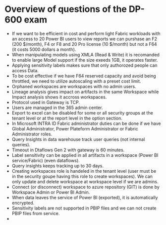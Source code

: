 # Overview of questions of the DP-600 exam

- If we want to be efficient in cost and perform light Fabric workloads with an access to 20 Power BI users to view reports we can purshase an F2 (200 $/month), F4 or F8 and 20 Pro license (10 $/month) but not a F64 (it costs 5000 dollars a month).
- When manipulating models using XMLA (Read & Write) it is recomanded to enable large Model support if the size exeeds 1GB, it operates faster.
- Applying sensitivity labels makes sure that only authorozed people can access Data.
- To be cost effective if we have F64 reserved capacity and avoid being throttled, we need to utilize autoscaling with a preset cost limit.
- Orphaned workspaces are workspaces with no admin users.
- Lineage analysis gives impact on artifacts in the same Workspace while Impact analysis shows it accross workspaces.
- Protocol used in Gateway is TCP.
- Users are managed in the 365 admin center.
- Export to excel can be disabled for some or all security groups at the tenant level or at the report level in the option section.
- In Microsoft INTRA ID Fabric administrator duties can be done if we have Global Administrator, Power Plateform Administrator or Fabric Administrator roles.
- Query Insights in data warehouse track user queries (not internal queries).
- Timeout in Dtaflows Gen 2 with gateway is 60 minutes.
- Label sensitivity can be applied in all artifacts in a workspace (Power BI service/Fabric) (even dataflows).
- Query insights keeps tracking up to 30 days.
- Creating workspaces role is handeled in the tenant level (user must be in the security goupe having this role to create workspaces). We can only update and delete workspace at workspace level if we are admins.
- Connect (or disconnect) workspace to azure repository (GIT) is done by Workspace Admin or Power BI Admin.
- When data leaves the service of Power BI (exported), it is automatically encrypted.
- Sensitivity labels are not supported in PBIP files and we can not create PBIP files from service.
- 
